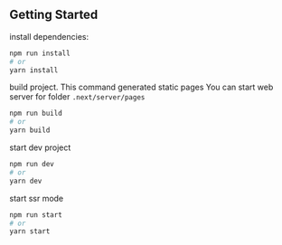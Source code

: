 ## Getting Started

install dependencies:

```bash
npm run install
# or
yarn install
```

build project. This command generated static pages
You can start web server for folder `.next/server/pages`

```bash
npm run build
# or
yarn build
```

start dev project

```bash
npm run dev
# or
yarn dev
```

start ssr mode

```bash
npm run start
# or
yarn start
```